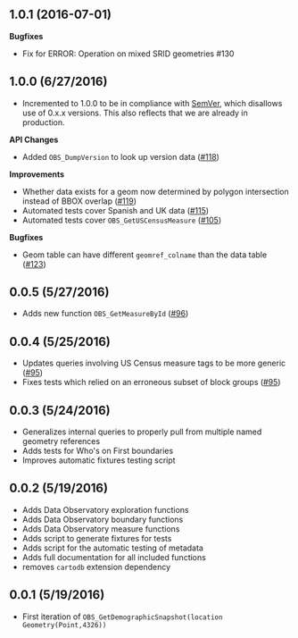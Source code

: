 1.0.1 (2016-07-01)
---

__Bugfixes__

* Fix for ERROR:  Operation on mixed SRID geometries #130


1.0.0 (6/27/2016)
-----

* Incremented to 1.0.0 to be in compliance with [SemVer](http://semver.org/),
  which disallows use of 0.x.x versions.  This also reflects that we are
  already in production.

__API Changes__

* Added `OBS_DumpVersion` to look up version data ([#118](https://github.com/CartoDB/observatory-extension/pull/118))

__Improvements__

* Whether data exists for a geom now determined by polygon intersection instead of
  BBOX overlap ([#119](https://github.com/CartoDB/observatory-extension/pull/119))
* Automated tests cover Spanish and UK data
  ([#115](https://github.com/CartoDB/observatory-extension/pull/115))
* Automated tests cover `OBS_GetUSCensusMeasure`
  ([#105](https://github.com/CartoDB/observatory-extension/pull/105))

__Bugfixes__

* Geom table can have different `geomref_colname` than the data table
  ([#123](https://github.com/CartoDB/observatory-extension/pull/123))


0.0.5 (5/27/2016)
-----
* Adds new function `OBS_GetMeasureById` ([#96](https://github.com/CartoDB/observatory-extension/pull/96))

0.0.4 (5/25/2016)
-----
* Updates queries involving US Census measure tags to be more generic ([#95](https://github.com/CartoDB/observatory-extension/pull/95))
* Fixes tests which relied on an erroneous subset of block groups ([#95](https://github.com/CartoDB/observatory-extension/pull/95))

0.0.3 (5/24/2016)
-----
* Generalizes internal queries to properly pull from multiple named geometry references
* Adds tests for Who's on First boundaries
* Improves automatic fixtures testing script

0.0.2 (5/19/2016)
-----
* Adds Data Observatory exploration functions
* Adds Data Observatory boundary functions
* Adds Data Observatory measure functions
* Adds script to generate fixtures for tests
* Adds script for the automatic testing of metadata
* Adds full documentation for all included functions
* removes `cartodb` extension dependency

0.0.1 (5/19/2016)
------------------
* First iteration of `OBS_GetDemographicSnapshot(location Geometry(Point,4326))`
